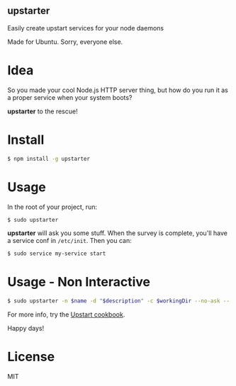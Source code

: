 upstarter
---------

Easily create upstart services for your node daemons

Made for Ubuntu. Sorry, everyone else.

Idea
====

So you made your cool Node.js HTTP server thing, but how do you run it as a proper
service when your system boots?

**upstarter** to the rescue!

Install
=======

```bash
$ npm install -g upstarter
```

Usage
=====

In the root of your project, run:

```bash
$ sudo upstarter
```

**upstarter** will ask you some stuff. When the survey is complete, you'll have
a service conf in `/etc/init`. Then you can:

```bash
$ sudo service my-service start
```

Usage - Non Interactive
=======================
```bash
$ sudo upstarter -n $name -d "$description" -c $workingDir --no-ask -- $command
```

For more info, try the [Upstart cookbook](http://upstart.ubuntu.com/cookbook/).

Happy days!

License
=======

MIT
